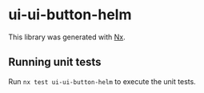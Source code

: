 # ui-ui-button-helm

This library was generated with [Nx](https://nx.dev).

## Running unit tests

Run `nx test ui-ui-button-helm` to execute the unit tests.
